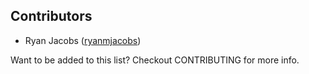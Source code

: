 ## Contributors

* Ryan Jacobs ([ryanmjacobs](//github.com/ryanmjacobs))

Want to be added to this list? Checkout CONTRIBUTING for more info.
